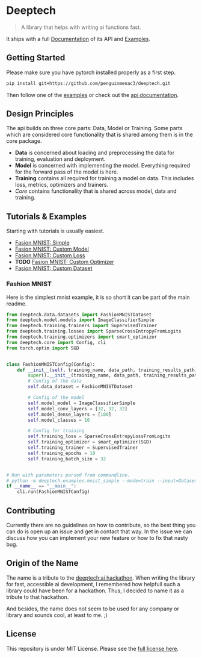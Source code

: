 # Deeptech

> A library that helps with writing ai functions fast.

It ships with a full [Documentation](docs/README.md) of its API and [Examples](examples).

## Getting Started

Please make sure you have pytorch installed properly as a first step.

```bash
pip install git+https://github.com/penguinmenac3/deeptech.git
```

Then follow one of the [examples](examples) or check out the [api documentation](docs/README.md).

## Design Principles

The api builds on three core parts: Data, Model or Training. Some parts which are considered core functionality that is shared among them is in the core package.

* **Data** is concerned about loading and preprocessing the data for training, evaluation and deployment.
* **Model** is concerned with implementing the model. Everything required for the forward pass of the model is here.
* **Training** contains all required for training a model on data. This includes loss, metrics, optimizers and trainers.
* *Core* contains functionality that is shared across model, data and training.

## Tutorials & Examples

Starting with tutorials is usually easiest.

* [Fasion MNIST: Simple](examples/mnist_simple.py)
* [Fasion MNIST: Custom Model](examples/mnist_custom_model.py)
* [Fasion MNIST: Custom Loss](examples/mnist_custom_loss.py)
* **TODO** [Fasion MNIST: Custom Optimizer](examples/mnist_custom_optimizer.py)
* [Fasion MNIST: Custom Dataset](examples/mnist_custom_dataset.py)


### Fashion MNIST

Here is the simplest mnist example, it is so short it can be part of the main readme.

```python
from deeptech.data.datasets import FashionMNISTDataset
from deeptech.model.models import ImageClassifierSimple
from deeptech.training.trainers import SupervisedTrainer
from deeptech.training.losses import SparseCrossEntropyFromLogits
from deeptech.training.optimizers import smart_optimizer
from deeptech.core import Config, cli
from torch.optim import SGD


class FashionMNISTConfig(Config):
    def __init__(self, training_name, data_path, training_results_path):
        super().__init__(training_name, data_path, training_results_path)
        # Config of the data
        self.data_dataset = FashionMNISTDataset

        # Config of the model
        self.model_model = ImageClassifierSimple
        self.model_conv_layers = [32, 32, 32]
        self.model_dense_layers = [100]
        self.model_classes = 10

        # Config for training
        self.training_loss = SparseCrossEntropyLossFromLogits
        self.training_optimizer = smart_optimizer(SGD)
        self.training_trainer = SupervisedTrainer
        self.training_epochs = 10
        self.training_batch_size = 32


# Run with parameters parsed from commandline.
# python -m deeptech.examples.mnist_simple --mode=train --input=Datasets --output=Results
if __name__ == "__main__":
    cli.run(FashionMNISTConfig)
```

## Contributing

Currently there are no guidelines on how to contribute, so the best thing you can do is open up an issue and get in contact that way.
In the issue we can discuss how you can implement your new feature or how to fix that nasty bug.


## Origin of the Name

The name is a tribute to the [deeptech:ai hackathon](https://pioniergarage.de/deeptechai-der-ai-hackathon-in-karlsruhe/).
When writing the library for fast, accessible ai development, I remembered how helpfull such a library could have been for a hackathon.
Thus, I decided to name it as a tribute to that hackathon.

And besides, the name does not seem to be used for any company or library and sounds cool, at least to me.
;)


## License

This repository is under MIT License. Please see the [full license here](LICENSE).
